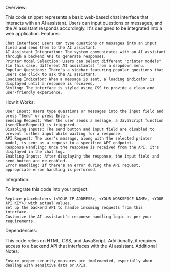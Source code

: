 Overview:

This code snippet represents a basic web-based chat interface that interacts with an AI assistant. Users can input questions or messages, and the AI assistant responds accordingly. It's designed to be integrated into a web application.
Features:

    Chat Interface: Users can type questions or messages into an input field and send them to the AI assistant.
    AI Assistant Integration: The system communicates with an AI assistant through a backend API to generate responses.
    Printer Model Selection: Users can select different "printer models" (in this case, different AI assistants) from a dropdown menu.
    Popular Questions: There's a sidebar featuring popular questions that users can click to ask the AI assistant.
    Loading Indicator: When a message is sent, a loading indicator is displayed until a response is received.
    Styling: The interface is styled using CSS to provide a clean and user-friendly experience.

How it Works:

    User Input: Users type questions or messages into the input field and press "Send" or press Enter.
    Sending Request: When the user sends a message, a JavaScript function (sendChatRequest) is triggered.
    Disabling Inputs: The send button and input field are disabled to prevent further input while waiting for a response.
    API Request: The user's message, along with the selected printer model, is sent as a request to a specified API endpoint.
    Response Handling: Once the response is received from the API, it's displayed in the chat log.
    Enabling Inputs: After displaying the response, the input field and send button are re-enabled.
    Error Handling: If there's an error during the API request, appropriate error handling is performed.

Integration:

To integrate this code into your project:

    Replace placeholders (<YOUR IP ADDRESS>, <YOUR WORKSPACE NAME>, <YOUR API KEY>) with actual values.
    Set up the backend API to handle incoming requests from this interface.
    Customize the AI assistant's response handling logic as per your requirements.

Dependencies:

This code relies on HTML, CSS, and JavaScript. Additionally, it requires access to a backend API that interfaces with the AI assistant.
Additional Notes:

    Ensure proper security measures are implemented, especially when dealing with sensitive data or APIs.
